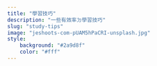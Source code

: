 ```yaml
---
title: "學習技巧"
description: "一些有效率ㄉ學習技巧"
slug: "study-tips"
image: "jeshoots-com-pUAM5hPaCRI-unsplash.jpg"
style:
    background: "#2a9d8f"
    color: "#fff"
---
```

